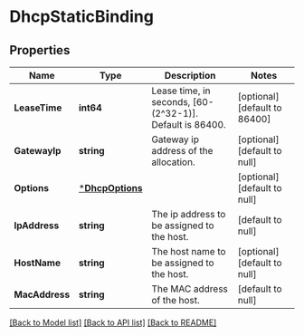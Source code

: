 # DhcpStaticBinding

## Properties
Name | Type | Description | Notes
------------ | ------------- | ------------- | -------------
**LeaseTime** | **int64** | Lease time, in seconds, [60-(2^32-1)]. Default is 86400. | [optional] [default to 86400]
**GatewayIp** | **string** | Gateway ip address of the allocation. | [optional] [default to null]
**Options** | [***DhcpOptions**](DhcpOptions.md) |  | [optional] [default to null]
**IpAddress** | **string** | The ip address to be assigned to the host. | [default to null]
**HostName** | **string** | The host name to be assigned to the host. | [optional] [default to null]
**MacAddress** | **string** | The MAC address of the host. | [default to null]

[[Back to Model list]](../README.md#documentation-for-models) [[Back to API list]](../README.md#documentation-for-api-endpoints) [[Back to README]](../README.md)

